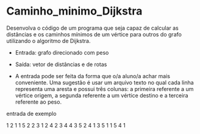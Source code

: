 # Caminho_minimo_Dijkstra
Desenvolva o código de um programa que seja capaz de calcular as distâncias e os caminhos mínimos de um vértice para outros do grafo utilizando o algoritmo de Dijkstra.

- Entrada: grafo direcionado com peso
- Saída: vetor de distâncias e de rotas

- A entrada pode ser feita da forma que o/a aluno/a achar mais conveniente. Uma sugestão é usar um arquivo texto no qual cada linha representa uma aresta e possui três colunas: a primeira referente a um vértice origem, a segunda referente a um vértice destino e a terceira referente ao peso.

entrada de exemplo

1    2    1
1    5    2
2    3    1
2    4    2
3    4    4
3    5    2
4    1    3
5    1    1
5    4    1

